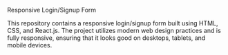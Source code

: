 Responsive Login/Signup Form

This repository contains a responsive login/signup form built using HTML, CSS, and React.js.
The project utilizes modern web design practices and is fully responsive, ensuring that it looks good on desktops, tablets, and mobile devices.

